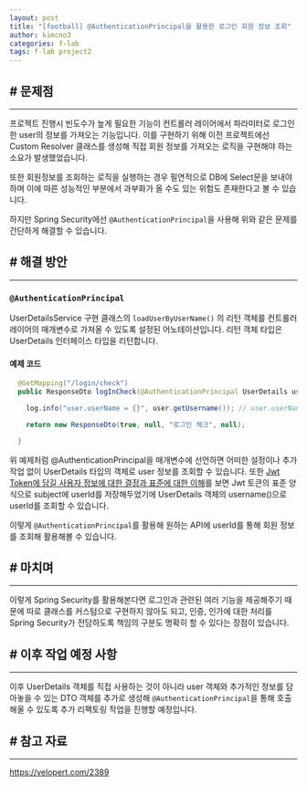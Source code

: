 ```yaml
---
layout: post
title: "[football] @AuthenticationPrincipal을 활용한 로그인 회원 정보 조회"
author: kimcno3
categories: f-lab
tags: f-lab project2
---
```


## # 문제점
***
프로젝트 진행시 빈도수가 높게 필요한 기능이 컨트롤러 레이어에서 파라미터로 로그인한 user의 정보를 가져오는 기능입니다. 이를 구현하기 위해 이전 프로젝트에선 Custom Resolver 클래스를 생성해 직접 회원 정보를 가져오는 로직을 구현해야 하는 소요가 발생했었습니다. 

또한 회원정보를 조회하는 로직을 실행하는 경우 필연적으로 DB에 Select문을 보내야하며 이에 따른 성능적인 부분에서 과부화가 올 수도 있는 위험도 존재한다고 볼 수 있습니다.

하지만 Spring Security에선 `@AuthenticationPrincipal`을 사용해 위와 같은 문제를 간단하게 해결할 수 있습니다.

## # 해결 방안 
***
### `@AuthenticationPrincipal`
UserDetailsService 구현 클래스의 `loadUserByUserName()` 의 리턴 객체를 컨트롤러 레이어의 매개변수로 가져올 수 있도록 설정된 어노테이션입니다. 리턴 객체 타입은 UserDetails 인터페이스 타입을 리턴합니다.

#### 예제 코드
```java
  @GetMapping("/login/check")
  public ResponseDto logInCheck(@AuthenticationPrincipal UserDetails user) {

    log.info("user.userName = {}", user.getUsername()); // user.userName = 10

    return new ResponseDto(true, null, "로그인 체크", null);

  }
```

위 예제처럼 @AuthenticationPrincipal을 매개변수에 선언하면 어떠한 설정이나 추가 작업 없이 UserDetails 타입의 객체로 user 정보를 조회할 수 있습니다. 또한 [Jwt Token에 담길 사용자 정보에 대한 결정과 표준에 대한 이해](https://velog.io/@kimcno3/Jwt-Token%EC%97%90-%EB%8B%B4%EA%B8%B8-%EC%82%AC%EC%9A%A9%EC%9E%90-%EC%A0%95%EB%B3%B4%EC%97%90-%EB%8C%80%ED%95%9C-%EA%B2%B0%EC%A0%95%EA%B3%BC-%ED%91%9C%EC%A4%80%EC%97%90-%EB%8C%80%ED%95%9C-%EC%9D%B4%ED%95%B4)를 보면 Jwt 토큰의 표준 양식으로 subject에 userId를 저장해두었기에 UserDetails 객체의 username()으로 userId를 조회할 수 있습니다.

이렇게  `@AuthenticationPrincipal`를 활용해 원하는 API에 userId를 통해 회원 정보를 조회해 활용해볼 수 있습니다.

## # 마치며
***
이렇게 Spring Security를 활용해본다면 로그인과 관련된 여러 기능을 제공해주기 때문에 따로 클래스를 커스텀으로 구현하지 않아도 되고, 인증, 인가에 대한 처리를 Spring Security가 전담하도록 책임의 구분도 명확히 할 수 있다는 장점이 있습니다.

## # 이후 작업 예정 사항
***
이후 UserDetails 객체를 직접 사용하는 것이 아니라 user 객체와 추가적인 정보를 담아놓을 수 있는 DTO 객체를 추가로 생성해 `@AuthenticationPrincipal`을 통해 호출해올 수 있도록 추가 리팩토링 작업을 진행할 예정입니다.

## # 참고 자료
***
https://velopert.com/2389